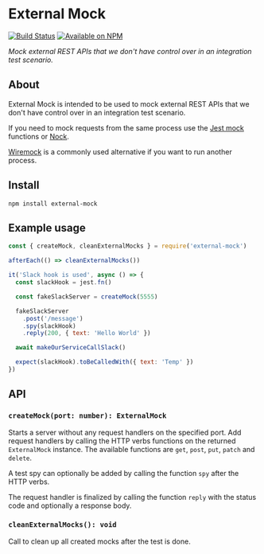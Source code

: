# External Mock

[![Build Status](https://github.com/TobiasL/external-mock/workflows/Test%20and%20lint/badge.svg)](https://github.com/TobiasL/external-mock/actions)
[![Available on NPM](https://img.shields.io/npm/v/external-mock.svg)](https://npmjs.com/package/external-mock)

*Mock external REST APIs that we don't have control over in an integration test scenario.*

## About

External Mock is intended to be used to mock external REST APIs that we don't
have control over in an integration test scenario.

If you need to mock requests from the same process use the [Jest mock](https://jestjs.io/docs/mock-functions) functions or [Nock](https://github.com/nock/nock).

[Wiremock](https://github.com/wiremock/wiremock) is a commonly used alternative if you want to run another process.

## Install

`npm install external-mock`

## Example usage

```javascript
const { createMock, cleanExternalMocks } = require('external-mock')

afterEach(() => cleanExternalMocks())

it('Slack hook is used', async () => {
  const slackHook = jest.fn()

  const fakeSlackServer = createMock(5555)

  fakeSlackServer
    .post('/message')
    .spy(slackHook)
    .reply(200, { text: 'Hello World' })

  await makeOurServiceCallSlack()

  expect(slackHook).toBeCalledWith({ text: 'Temp' })
})

```

## API

### `createMock(port: number): ExternalMock`

Starts a server without any request handlers on the specified port.
Add request handlers by calling the HTTP verbs functions on the returned `ExternalMock` instance.
The available functions are `get`, `post`, `put`, `patch` and `delete`.

A test spy can optionally be added by calling the function `spy` after the HTTP verbs.

The request handler is finalized by calling the function `reply` with the status code and optionally a response body.

### `cleanExternalMocks(): void`

Call to clean up all created mocks after the test is done.
